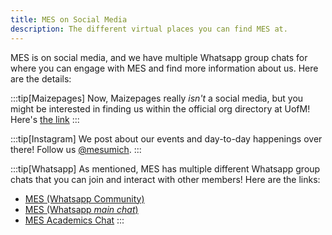 ```yaml
---
title: MES on Social Media
description: The different virtual places you can find MES at.
---
```


MES is on social media, and we have multiple Whatsapp group chats for where you can engage with MES and find more information about us. Here are the details:

:::tip[Maizepages]
Now, Maizepages really *isn't* a social media, but you might be interested in finding us within the official org directory at UofM! Here's [the link](https://maizepages.umich.edu/organization/mes)
:::

:::tip[Instagram]
We post about our events and day-to-day happenings over there! Follow us [@mesumich](https://instagram.com/mesumich).
:::

:::tip[Whatsapp]
As mentioned, MES has multiple different Whatsapp group chats that you can join and interact with other members! Here are the links:

- [MES (Whatsapp Community)](https://chat.whatsapp.com/I5uGdVgRq3XJhhUHOiEkh1)
- [MES (Whatsapp *main chat*)](https://chat.whatsapp.com/FhaRPiEDqb82CiCcdCSgAX)
- [MES Academics Chat](https://chat.whatsapp.com/KHL3wBic006Jdxzh6M8egy)
:::